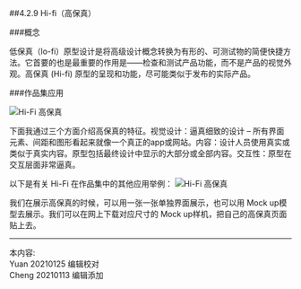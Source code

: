 
##4.2.9 Hi-fi（高保真）

###概念

低保真（lo-fi）原型设计是将高级设计概念转换为有形的、可测试物的简便快捷方法。它首要的也是最重要的作用是——检查和测试产品功能，而不是产品的视觉外观。高保真 (Hi-fi) 原型的呈现和功能，尽可能类似于发布的实际产品。


###作品集应用

![ Hi-Fi 高保真 ](http://kitpic.makebi.net/2021/social_15.jpg)

下面我通过三个方面介绍高保真的特征。视觉设计：逼真细致的设计 – 所有界面元素、间距和图形看起来就像一个真正的app或网站。内容：设计人员使用真实或类似于真实内容。原型包括最终设计中显示的大部分或全部内容。交互性：原型在交互层面非常逼真。


以下是有关 Hi-Fi 在作品集中的其他应用举例：
![ Hi-Fi 高保真 ](http://kitpic.makebi.net/2021/social_16.jpg)

我们在展示高保真的时候，可以用一张一张单独界面展示，也可以用 Mock up模型去展示。我们可以在网上下载对应尺寸的 Mock up样机，把自己的高保真页面贴上去。


---
本内容:    
Yuan 20210125 编辑校对  
Cheng 20210113 编辑添加

